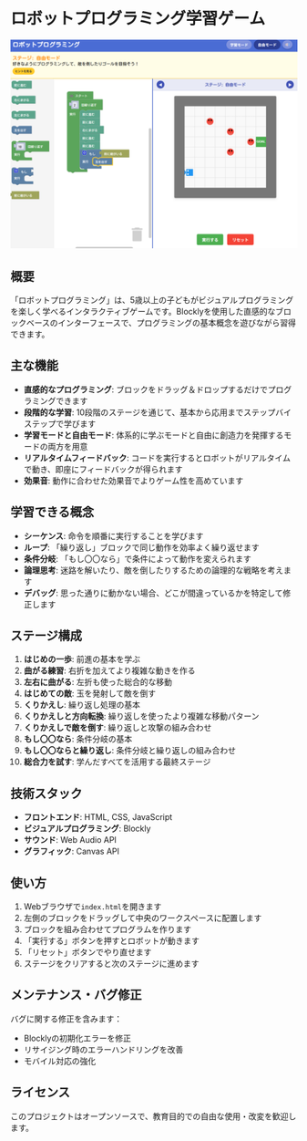 # ロボットプログラミング学習ゲーム

![スクリーンショット](screenshot.png)

## 概要

「ロボットプログラミング」は、5歳以上の子どもがビジュアルプログラミングを楽しく学べるインタラクティブゲームです。Blocklyを使用した直感的なブロックベースのインターフェースで、プログラミングの基本概念を遊びながら習得できます。

## 主な機能

- **直感的なプログラミング**: ブロックをドラッグ＆ドロップするだけでプログラミングできます
- **段階的な学習**: 10段階のステージを通じて、基本から応用までステップバイステップで学びます
- **学習モードと自由モード**: 体系的に学ぶモードと自由に創造力を発揮するモードの両方を用意
- **リアルタイムフィードバック**: コードを実行するとロボットがリアルタイムで動き、即座にフィードバックが得られます
- **効果音**: 動作に合わせた効果音でよりゲーム性を高めています

## 学習できる概念

- **シーケンス**: 命令を順番に実行することを学びます
- **ループ**: 「繰り返し」ブロックで同じ動作を効率よく繰り返せます
- **条件分岐**: 「もし〇〇なら」で条件によって動作を変えられます
- **論理思考**: 迷路を解いたり、敵を倒したりするための論理的な戦略を考えます
- **デバッグ**: 思った通りに動かない場合、どこが間違っているかを特定して修正します

## ステージ構成

1. **はじめの一歩**: 前進の基本を学ぶ
2. **曲がる練習**: 右折を加えてより複雑な動きを作る
3. **左右に曲がる**: 左折も使った総合的な移動
4. **はじめての敵**: 玉を発射して敵を倒す
5. **くりかえし**: 繰り返し処理の基本
6. **くりかえしと方向転換**: 繰り返しを使ったより複雑な移動パターン
7. **くりかえしで敵を倒す**: 繰り返しと攻撃の組み合わせ
8. **もし〇〇なら**: 条件分岐の基本
9. **もし〇〇ならと繰り返し**: 条件分岐と繰り返しの組み合わせ
10. **総合力を試す**: 学んだすべてを活用する最終ステージ

## 技術スタック

- **フロントエンド**: HTML, CSS, JavaScript
- **ビジュアルプログラミング**: Blockly
- **サウンド**: Web Audio API
- **グラフィック**: Canvas API

## 使い方

1. Webブラウザで`index.html`を開きます
2. 左側のブロックをドラッグして中央のワークスペースに配置します
3. ブロックを組み合わせてプログラムを作ります
4. 「実行する」ボタンを押すとロボットが動きます
5. 「リセット」ボタンでやり直せます
6. ステージをクリアすると次のステージに進めます

## メンテナンス・バグ修正

バグに関する修正を含みます：
- Blocklyの初期化エラーを修正
- リサイジング時のエラーハンドリングを改善
- モバイル対応の強化

## ライセンス

このプロジェクトはオープンソースで、教育目的での自由な使用・改変を歓迎します。